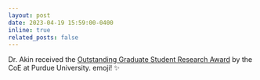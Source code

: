 ```yaml
---
layout: post
date: 2023-04-19 15:59:00-0400
inline: true
related_posts: false
---
```


Dr. Akin received the [Outstanding Graduate Student Research Award](https://engineering.purdue.edu/Engr/People/Awards/Graduate/ptRecipientListing?group_id=237384&show_sub_groups=1) by the CoE at Purdue University. emoji! :sparkles:
